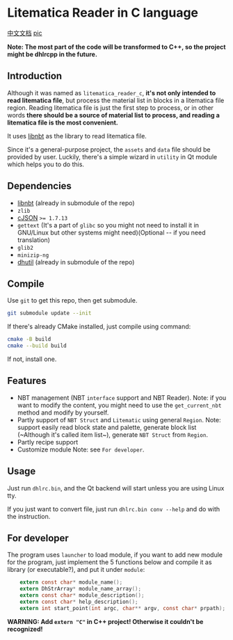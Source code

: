 # Litematica Reader in C language

[中文文档](README_zh.md)
[pic](funcshow_en.png)

**Note: The most part of the code will be transformed to C++, so the project might be dhlrcpp in the future.**

## Introduction

Although it was named as `litematica_reader_c`, **it's not only intended to read litematica file**, but process the material list in blocks in a litematica file region. Reading litematica file is just the first step to process, or in other words **there should be a source of material list to process, and reading a litematica file is the most convenient.**

It uses [libnbt](https://github.com/djytw/libnbt) as the library to read litematica file.

Since it's a general-purpose project, the `assets` and `data` file should be provided by user. Luckily, there's a simple wizard in `utility` in Qt module which helps you to do this.

## Dependencies

- [libnbt](https://github.com/djytw/libnbt) (already in submodule of the repo)
- `zlib`
- [cJSON](https://github.com/DaveGamble/cJSON) `>= 1.7.13`
- `gettext` (It's a part of `glibc` so you might not need to install it in GNU/Linux but other systems might need)(Optional -- if you need translation)
- `glib2`
- `minizip-ng`
- [dhutil](https://github.com/DreamHelium/dhutil) (already in submodule of the repo)

## Compile

Use `git` to get this repo, then get submodule.

```bash
git submodule update --init
```
If there's already CMake installed, just compile using command:

```bash
cmake -B build
cmake --build build
```
If not, install one.

## Features

- NBT management (NBT `interface` support and NBT Reader).
  Note: if you want to modify the content, you might need to use the `get_current_nbt` method and modify by yourself.
- Partly support of `NBT Struct` and `Litematic` using general `Region`.
  Note: support easily read block state and palette, generate block list (~Although it's called item list~), generate `NBT Struct` from `Region`.
- Partly recipe support
- Customize module
  Note: see `For developer`.

## Usage

Just run `dhlrc.bin`, and the Qt backend will start unless you are using Linux tty.

If you just want to convert file, just run `dhlrc.bin conv --help` and do with the instruction.

## For developer

The program uses `launcher` to load module, if you want to add new module for the program, just implement the 5 functions below and compile it as library (or executable?), and put it under `module`:

```c
    extern const char* module_name();
    extern DhStrArray* module_name_array();
    extern const char* module_description();
    extern const char* help_description();
    extern int start_point(int argc, char** argv, const char* prpath);
```

**WARNING: Add `extern "C"` in C++ project! Otherwise it couldn't be recognized!**